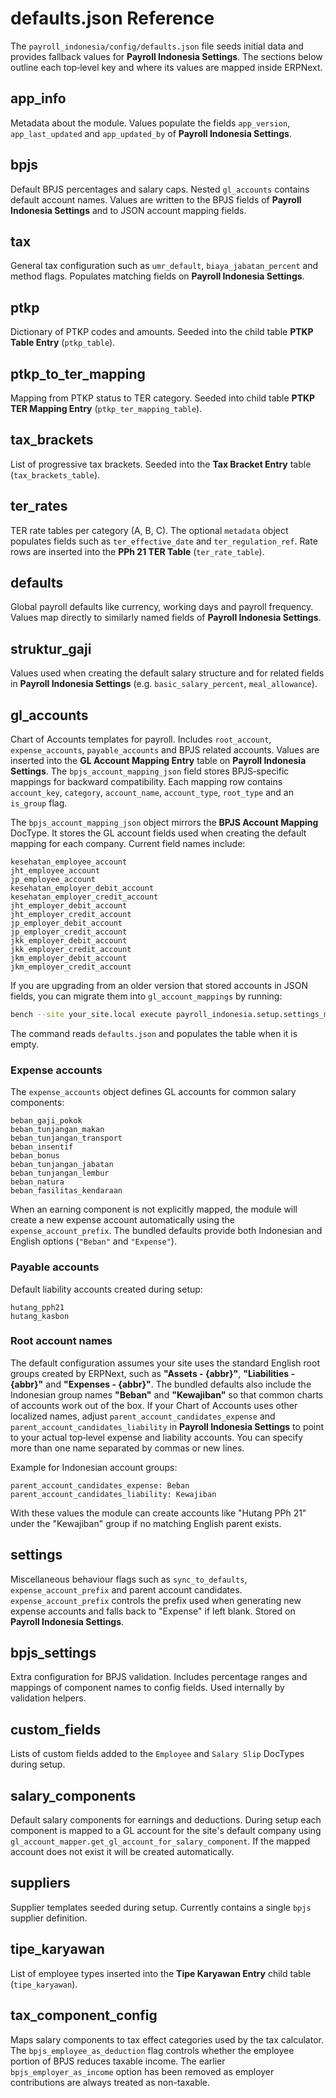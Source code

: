 # defaults.json Reference

The `payroll_indonesia/config/defaults.json` file seeds initial data and provides fallback values for **Payroll Indonesia Settings**. The sections below outline each top‑level key and where its values are mapped inside ERPNext.

## app_info
Metadata about the module. Values populate the fields `app_version`, `app_last_updated` and `app_updated_by` of **Payroll Indonesia Settings**.

## bpjs
Default BPJS percentages and salary caps. Nested `gl_accounts` contains default account names. Values are written to the BPJS fields of **Payroll Indonesia Settings** and to JSON account mapping fields.

## tax
General tax configuration such as `umr_default`, `biaya_jabatan_percent` and method flags. Populates matching fields on **Payroll Indonesia Settings**.

## ptkp
Dictionary of PTKP codes and amounts. Seeded into the child table **PTKP Table Entry** (`ptkp_table`).

## ptkp_to_ter_mapping
Mapping from PTKP status to TER category. Seeded into child table **PTKP TER Mapping Entry** (`ptkp_ter_mapping_table`).

## tax_brackets
List of progressive tax brackets. Seeded into the **Tax Bracket Entry** table (`tax_brackets_table`).

## ter_rates
TER rate tables per category (A, B, C). The optional `metadata` object populates fields such as `ter_effective_date` and `ter_regulation_ref`. Rate rows are inserted into the **PPh 21 TER Table** (`ter_rate_table`).

## defaults
Global payroll defaults like currency, working days and payroll frequency. Values map directly to similarly named fields of **Payroll Indonesia Settings**.

## struktur_gaji
Values used when creating the default salary structure and for related fields in **Payroll Indonesia Settings** (e.g. `basic_salary_percent`, `meal_allowance`).

## gl_accounts
Chart of Accounts templates for payroll. Includes `root_account`, `expense_accounts`, `payable_accounts` and BPJS related accounts. Values are inserted into the **GL Account Mapping Entry** table on **Payroll Indonesia Settings**. The `bpjs_account_mapping_json` field stores BPJS‑specific mappings for backward compatibility.
Each mapping row contains `account_key`, `category`, `account_name`, `account_type`, `root_type` and an `is_group` flag.

The `bpjs_account_mapping_json` object mirrors the **BPJS Account Mapping** DocType. It stores the GL account fields used when creating the default mapping for each company. Current field names include:

```
kesehatan_employee_account
jht_employee_account
jp_employee_account
kesehatan_employer_debit_account
kesehatan_employer_credit_account
jht_employer_debit_account
jht_employer_credit_account
jp_employer_debit_account
jp_employer_credit_account
jkk_employer_debit_account
jkk_employer_credit_account
jkm_employer_debit_account
jkm_employer_credit_account
```

If you are upgrading from an older version that stored accounts in JSON fields,
you can migrate them into `gl_account_mappings` by running:

```bash
bench --site your_site.local execute payroll_indonesia.setup.settings_migration.migrate_cli
```

The command reads `defaults.json` and populates the table when it is empty.

### Expense accounts

The `expense_accounts` object defines GL accounts for common salary components:

```
beban_gaji_pokok
beban_tunjangan_makan
beban_tunjangan_transport
beban_insentif
beban_bonus
beban_tunjangan_jabatan
beban_tunjangan_lembur
beban_natura
beban_fasilitas_kendaraan
```

When an earning component is not explicitly mapped, the module will create a new
expense account automatically using the `expense_account_prefix`. The bundled
defaults provide both Indonesian and English options (`"Beban"` and
`"Expense"`).

### Payable accounts

Default liability accounts created during setup:

```
hutang_pph21
hutang_kasbon
```

### Root account names

The default configuration assumes your site uses the standard English root
groups created by ERPNext, such as **"Assets - {abbr}"**, **"Liabilities -
{abbr}"** and **"Expenses - {abbr}"**. The bundled defaults also include the
Indonesian group names **"Beban"** and **"Kewajiban"** so that common charts of
accounts work out of the box. If your Chart of Accounts uses other localized
names, adjust `parent_account_candidates_expense` and
`parent_account_candidates_liability` in **Payroll Indonesia Settings** to point
to your actual top‑level expense and liability accounts. You can specify more
than one name separated by commas or new lines.

Example for Indonesian account groups:

```
parent_account_candidates_expense: Beban
parent_account_candidates_liability: Kewajiban
```

With these values the module can create accounts like "Hutang PPh 21" under the
"Kewajiban" group if no matching English parent exists.

## settings
Miscellaneous behaviour flags such as `sync_to_defaults`, `expense_account_prefix` and parent account candidates. `expense_account_prefix` controls the prefix used when generating new expense accounts and falls back to "Expense" if left blank. Stored on **Payroll Indonesia Settings**.

## bpjs_settings
Extra configuration for BPJS validation. Includes percentage ranges and mappings of component names to config fields. Used internally by validation helpers.

## custom_fields
Lists of custom fields added to the `Employee` and `Salary Slip` DocTypes during setup.

## salary_components
Default salary components for earnings and deductions. During setup each
component is mapped to a GL account for the site's default company using
`gl_account_mapper.get_gl_account_for_salary_component`. If the mapped
account does not exist it will be created automatically.

## suppliers
Supplier templates seeded during setup. Currently contains a single `bpjs` supplier definition.

## tipe_karyawan
List of employee types inserted into the **Tipe Karyawan Entry** child table (`tipe_karyawan`).

## tax_component_config
Maps salary components to tax effect categories used by the tax calculator. The
`bpjs_employee_as_deduction` flag controls whether the employee portion of BPJS
reduces taxable income. The earlier `bpjs_employer_as_income` option has been
removed as employer contributions are always treated as non-taxable.
